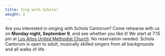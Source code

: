 ```yaml
---
title: Sing with Schola!
weight: 2
---
```


Are you interested in singing with Schola Cantorum?  Come rehearse with us on
**Monday night, September 9**, and see whether you like it!  We start at 7:15 pm
at [Los Altos United Methodist Church](https://www.google.com/maps/place/Los+Altos+United+Methodist+Church/@37.3604399,-122.1163995,14z/data=!4m13!1m7!3m6!1s0x808fb13b09db205b:0x3cb6a0075024dc76!2s655+Magdalena+Ave,+Los+Altos,+CA+94024!3b1!8m2!3d37.3604399!4d-122.09889!3m4!1s0x808fb13baf46a387:0xcfbef6958c3a62d!8m2!3d37.3604399!4d-122.09889).
No reservation needed.  Schola Cantorum is open to adult, musically skilled
singers from all backgrounds and all walks of life.
